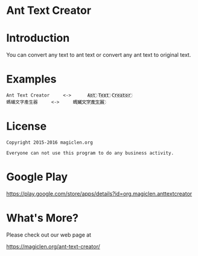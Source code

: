 Ant Text Creator
=================================

# Introduction

You can convert any text to ant text or convert any ant text to original text.

# Examples

    Ant Text Creator     <->      A҉n҉t҉ T҉e҉x҉t҉ C҉r҉e҉a҉t҉o҉r҉
    螞蟻文字產生器     <->     螞҉蟻҉文҉字҉產҉生҉器҉

# License

    Copyright 2015-2016 magiclen.org

    Everyone can not use this program to do any business activity.

# Google Play

https://play.google.com/store/apps/details?id=org.magiclen.anttextcreator


# What's More?

Please check out our web page at

https://magiclen.org/ant-text-creator/
